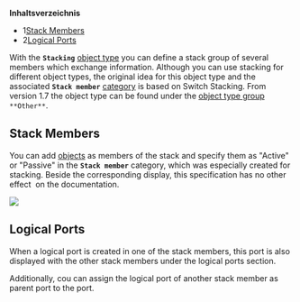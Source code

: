 **Inhaltsverzeichnis**

*   1[Stack Members](#SwitchStacking-StackMembers)
*   2[Logical Ports](#SwitchStacking-LogicalPorts)

With the **`Stacking`** [object type](/display/de/Glossar) you can define a stack group of several members which exchange information. Although you can use stacking for different object types, the original idea for this object type and the associated **`Stack member`** [category](/display/de/Glossar) is based on Switch Stacking. From version 1.7 the object type can be found under the [object type group](/display/de/Glossar) `**Other**`.

Stack Members
-------------

You can add [objects](/display/de/Glossar) as members of the stack and specify them as "Active" or "Passive" in the **`Stack member`** category, which was especially created for stacking. Beside the corresponding display, this specification has no other effect  on the documentation.

![](/download/attachments/66355834/en_category_stack_member.png?version=1&modificationDate=1522317065352&api=v2&effects=drop-shadow)

Logical Ports
-------------

When a logical port is created in one of the stack members, this port is also displayed with the other stack members under the logical ports section.

Additionally, cou can assign the logical port of another stack member as parent port to the port.